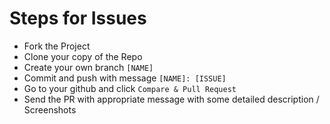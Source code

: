 # Steps for Issues
- Fork the Project
- Clone your copy of the Repo
- Create your own branch `[NAME]`
- Commit and push with message `[NAME]: [ISSUE]`
- Go to your github and click `Compare & Pull Request`
- Send the PR with appropriate message with some detailed description / Screenshots
